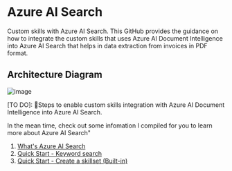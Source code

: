 # Azure AI Search

Custom skills with Azure AI Search. This GitHub provides the guidance on how to integrate the custom skills that uses Azure AI Document Intelligence into Azure AI Search that helps in data extraction from invoices in PDF format.

## Architecture Diagram 

![image](https://github.com/user-attachments/assets/c3409f73-9c07-4d86-8761-41b86b399f62)

[TO DO]: 🚧Steps to enable custom skills integration with Azure AI Document Intelligence into Azure AI Search. 

In the mean time, check out some infomation I compiled for you to learn more about Azure AI Search"
1. [What's Azure AI Search](https://learn.microsoft.com/en-us/azure/search/search-what-is-azure-search)
2. [Quick Start - Keyword search](https://learn.microsoft.com/en-us/azure/search/search-get-started-portal)
3. [Quick Start - Create a skillset (Built-in)](https://learn.microsoft.com/en-us/azure/search/search-get-started-skillset)
